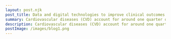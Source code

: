 ```yaml
---
layout: post.njk
post_title: Data and digital technologies to improve clinical outcomes for high-risk cardiovascular patients in Australia
summary: Cardiovascular diseases (CVD) account for around one quarter of deaths in Australia.
description: Cardiovascular diseases (CVD) account for around one quarter of deaths in Australia.1 The Economist Intelligence Unit estimates that the annual direct and indirect costs of CVD in Australia totals US$12.3bn.2 There are numerous modifiable risk factors for CVD, but the most important include hypertension (high blood pressure), high cholesterol, tobacco use, diabetes and obesity.3 While much of the recent focus has been on primary prevention through lifestyle modification, those highrisk patients with existing CVD—such as peripheral artery disease or a previous heart attack or stroke—require particular attention to avoid further morbidity and mortality.
postImage: /images/blog1.png
---
```

